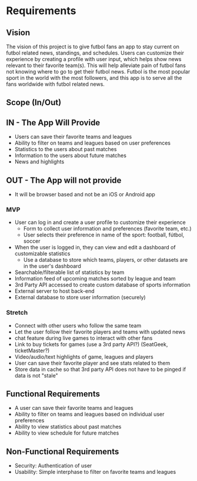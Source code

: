 # Requirements

## Vision
<!-- Minimum Length: 3-5 sentences -->
<!-- What is the vision of this product?
What pain point does this project solve?
Why should we care about your product? -->
The vision of this project is to give futbol fans an app to stay current on futbol related news, standings, and schedules. Users can customize their experience by creating a profile with user input, which helps show news relevant to their favorite team(s). This will help alleviate pain of futbol fans not knowing where to go to get their futbol news. Futbol is the most popular sport in the world with the most followers, and this app is to serve all the fans worldwide with futbol related news.

## Scope (In/Out)

## IN - The App Will Provide
<!-- Describe the individual features that your product will do.
High overview of each. Only need to list 4-5
Example:
The web app will provide information to the users about all the different Cat Cafe’s in the area
The web app will provide both walking and driving directions to each of the destinations
Users will be able to “Star” their favorite shops.
Each shop will contain reviews of the customer’s experiences -->

- Users can save their favorite teams and leagues
- Ability to filter on teams and leagues based on user preferences
- Statistics to the users about past matches
- Information to the users about future matches
- News and highlights

## OUT - The App will not provide
<!-- These should be features that you will make very clear from the beginning that you will not do during development. These should be limited and very few. Pick your battles wisely. This should only be 1 or 2 things. Example: My website will never turn into an IOS or Android app. -->
- It will be browser based and not be an iOS or Android app

### MVP

- User can log in and create a user profile to customize their experience
  - Form to collect user information and preferences (favorite team, etc.)
  - User selects their preference in name of the sport: football, fútbol, soccer
- When the user is logged in, they can view and edit a dashboard of customizable statistics
  - Use a database to store which teams, players, or other datasets are in the user's dashboard
- Searchable/filterable list of statistics by team
- Information feed of upcoming matches sorted by league and team
- 3rd Party API accessed to create custom database of sports information
- External server to host back-end
- External database to store user information (securely)

### Stretch

- Connect with other users who follow the same team
- Let the user follow their favorite players and teams with updated news
- chat feature during live games to interact with other fans
- Link to buy tickets for games (use a 3rd party API?) (SeatGeek, ticketMaster?)
- Video/audio/text highlights of game, leagues and players
- User can save their favorite player and see stats related to them
- Store data in cache so that 3rd party API does not have to be pinged if data is not "stale"

## Functional Requirements

- A user can save their favorite teams and leagues
- Ability to filter on teams and leagues based on individual user preferences
- Ability to view statistics about past matches
- Ability to view schedule for future matches

## Non-Functional Requirements

- Security: Authentication of user
- Usability: Simple interphase to filter on favorite teams and leagues